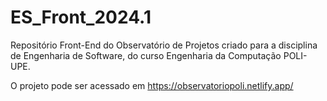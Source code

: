 # ES_Front_2024.1
Repositório Front-End do Observatório de Projetos criado para a disciplina de Engenharia de Software, do curso Engenharia da Computação POLI-UPE.

O projeto pode ser acessado em https://observatoriopoli.netlify.app/
